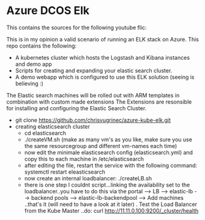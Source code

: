 # Azure DCOS Elk

This contains the sources for the following youtube flic:

This is in my opinion a valid scenario of running an ELK stack on Azure.
This repo contains the following:
* A kubernetes cluster which hosts the Logstash and Kibana instances and demo app
* Scripts for creating and expanding your elastic search cluster. 
* A demo webapp which is configured to use this ELK solution (seeing is believing :)

The Elastic search machines will be rolled out with ARM templates in combination with custom made extensions The Extensions are resonsible for installing and configuring the Elastic Search Cluster.

* git clone https://github.com/chrisvugrinec/azure-kube-elk.git
* creating elasticsearch cluster
  * cd elasticsearch
  * ./createVM.sh (make as many vm's as you like, make sure you use the same resourcegroup and different vm-names each time)
  * now edit the minimale elasticsearch config (elasticsearch.yml)  and copy this to each machine in /etc/elasticsearch
  * after editing the file, restart the service with the following command: systemctl restart eleasticsearch
  * now create an internal loadbalancer: ./createLB.sh
  * there is one step I couldnt script...linking the availability set to the loadbalancer..you have to do this via the portal --> LB --> elastic-lb --> backend pools --> elastic-lb-backendpool --> Add machines ..that's it (will need to have a look at it later) . Test the Load Balancer from the Kube Master ..do: curl http://11.11.0.100:9200/_cluster/health

